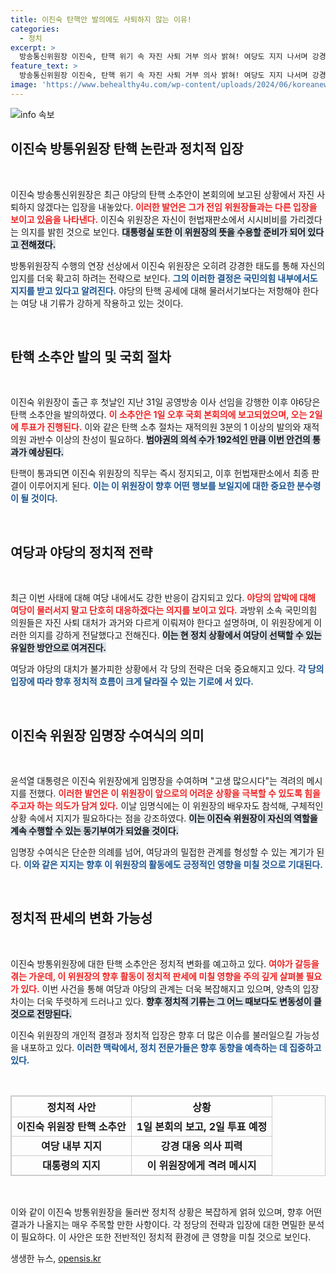 ```yaml
---
title: 이진숙 탄핵안 발의에도 사퇴하지 않는 이유!
categories:
  - 정치
excerpt: >
  방송통신위원장 이진숙, 탄핵 위기 속 자진 사퇴 거부 의사 밝혀! 여당도 지지 나서며 강경 대응 예고. 과방위에서 진행될 투표 결과가 대한민국 언론의 향방을 바꿀까? 클릭하여 자세한 내용을 확인하세요!
feature_text: >
  방송통신위원장 이진숙, 탄핵 위기 속 자진 사퇴 거부 의사 밝혀! 여당도 지지 나서며 강경 대응 예고. 과방위에서 진행될 투표 결과가 대한민국 언론의 향방을 바꿀까? 클릭하여 자세한 내용을 확인하세요!
image: 'https://www.behealthy4u.com/wp-content/uploads/2024/06/koreanews.jpg'
---
```


<p><img src="https://www.behealthy4u.com/wp-content/uploads/2024/06/koreanews.jpg" alt="info 속보" /></p>

<h2 data-ke-size="size26">이진숙 방통위원장 탄핵 논란과 정치적 입장</h2>

<p data-ke-size="size16">&nbsp;</p>

<p>이진숙 방송통신위원장은 최근 야당의 탄핵 소추안이 본회의에 보고된 상황에서 자진 사퇴하지 않겠다는 입장을 내놓았다. <b><span style="color: #ee2323;">이러한 발언은 그가 전임 위원장들과는 다른 입장을 보이고 있음을 나타낸다.</span></b> 이진숙 위원장은 자신이 헌법재판소에서 시시비비를 가리겠다는 의지를 밝힌 것으로 보인다. <b><span style="background-color: #21538527;">대통령실 또한 이 위원장의 뜻을 수용할 준비가 되어 있다고 전해졌다.</span></b> </p>

<p>방통위원장직 수행의 연장 선상에서 이진숙 위원장은 오히려 강경한 태도를 통해 자신의 입지를 더욱 확고히 하려는 전략으로 보인다. <b><span style="color: #1a5490;">그의 이러한 결정은 국민의힘 내부에서도 지지를 받고 있다고 알려진다.</span></b> 야당의 탄핵 공세에 대해 물러서기보다는 저항해야 한다는 여당 내 기류가 강하게 작용하고 있는 것이다.</p>

<p data-ke-size="size16">&nbsp;</p>

<h2 data-ke-size="size26">탄핵 소추안 발의 및 국회 절차</h2>

<p data-ke-size="size16">&nbsp;</p>

<p>이진숙 위원장이 출근 후 첫날인 지난 31일 공영방송 이사 선임을 강행한 이후 야6당은 탄핵 소추안을 발의하였다. <b><span style="color: #ee2323;">이 소추안은 1일 오후 국회 본회의에 보고되었으며, 오는 2일에 투표가 진행된다.</span></b> 이와 같은 탄핵 소추 절차는 재적의원 3분의 1 이상의 발의와 재적의원 과반수 이상의 찬성이 필요하다. <b><span style="background-color: #21538527;">범야권의 의석 수가 192석인 만큼 이번 안건의 통과가 예상된다.</span></b> </p>

<p>탄핵이 통과되면 이진숙 위원장의 직무는 즉시 정지되고, 이후 헌법재판소에서 최종 판결이 이루어지게 된다. <b><span style="color: #1a5490;">이는 이 위원장이 향후 어떤 행보를 보일지에 대한 중요한 분수령이 될 것이다.</span></b></p>

<p data-ke-size="size16">&nbsp;</p>

<h2 data-ke-size="size26">여당과 야당의 정치적 전략</h2>

<p data-ke-size="size16">&nbsp;</p>

<p>최근 이번 사태에 대해 여당 내에서도 강한 반응이 감지되고 있다. <b><span style="color: #ee2323;">야당의 압박에 대해 여당이 물러서지 말고 단호히 대응하겠다는 의지를 보이고 있다.</span></b> 과방위 소속 국민의힘 의원들은 자진 사퇴 대처가 과거와 다르게 이뤄져야 한다고 설명하며, 이 위원장에게 이러한 의지를 강하게 전달했다고 전해진다. <b><span style="background-color: #21538527;">이는 현 정치 상황에서 여당이 선택할 수 있는 유일한 방안으로 여겨진다.</span></b></p>

<p>여당과 야당의 대치가 불가피한 상황에서 각 당의 전략은 더욱 중요해지고 있다. <b><span style="color: #1a5490;">각 당의 입장에 따라 향후 정치적 흐름이 크게 달라질 수 있는 기로에 서 있다.</span></b></p>

<p data-ke-size="size16">&nbsp;</p>

<h2 data-ke-size="size26">이진숙 위원장 임명장 수여식의 의미</h2>

<p data-ke-size="size16">&nbsp;</p>

<p>윤석열 대통령은 이진숙 위원장에게 임명장을 수여하며 "고생 많으시다"는 격려의 메시지를 전했다. <b><span style="color: #ee2323;">이러한 발언은 이 위원장이 앞으로의 어려운 상황을 극복할 수 있도록 힘을 주고자 하는 의도가 담겨 있다.</span></b> 이날 임명식에는 이 위원장의 배우자도 참석해, 구체적인 상황 속에서 지지가 필요하다는 점을 강조하였다. <b><span style="background-color: #21538527;">이는 이진숙 위원장이 자신의 역할을 계속 수행할 수 있는 동기부여가 되었을 것이다.</span></b></p>

<p>임명장 수여식은 단순한 의례를 넘어, 여당과의 밀접한 관계를 형성할 수 있는 계기가 된다. <b><span style="color: #1a5490;">이와 같은 지지는 향후 이 위원장의 활동에도 긍정적인 영향을 미칠 것으로 기대된다.</span></b></p>

<p data-ke-size="size16">&nbsp;</p>

<h2 data-ke-size="size26">정치적 판세의 변화 가능성</h2>

<p data-ke-size="size16">&nbsp;</p>

<p>이진숙 방통위원장에 대한 탄핵 소추안은 정치적 변화를 예고하고 있다. <b><span style="color: #ee2323;">여야가 갈등을 겪는 가운데, 이 위원장의 향후 활동이 정치적 판세에 미칠 영향을 주의 깊게 살펴볼 필요가 있다.</span></b> 이번 사건을 통해 여당과 야당의 관계는 더욱 복잡해지고 있으며, 양측의 입장 차이는 더욱 뚜렷하게 드러나고 있다. <b><span style="background-color: #21538527;">향후 정치적 기류는 그 어느 때보다도 변동성이 클 것으로 전망된다.</span></b></p>

<p>이진숙 위원장의 개인적 결정과 정치적 입장은 향후 더 많은 이슈를 불러일으킬 가능성을 내포하고 있다. <b><span style="color: #1a5490;">이러한 맥락에서, 정치 전문가들은 향후 동향을 예측하는 데 집중하고 있다.</span></b></p>

<p data-ke-size="size16">&nbsp;</p>

<table style="width: 100%; border: 1px solid #ccc; border-collapse: collapse;">
  <tr>
    <th style="text-align: center; border: 1px solid #ccc;"><b>정치적 사안</b></th>
    <th style="text-align: center; border: 1px solid #ccc;"><b>상황</b></th>
  </tr>
  <tr>
    <td style="text-align: center; border: 1px solid #ccc;"><b>이진숙 위원장 탄핵 소추안</b></td>
    <td style="text-align: center; border: 1px solid #ccc;"><b>1일 본회의 보고, 2일 투표 예정</b></td>
  </tr>
  <tr>
    <td style="text-align: center; border: 1px solid #ccc;"><b>여당 내부 지지</b></td>
    <td style="text-align: center; border: 1px solid #ccc;"><b>강경 대응 의사 피력</b></td>
  </tr>
  <tr>
    <td style="text-align: center; border: 1px solid #ccc;"><b>대통령의 지지</b></td>
    <td style="text-align: center; border: 1px solid #ccc;"><b>이 위원장에게 격려 메시지</b></td>
  </tr>
</table>

<p data-ke-size="size16">&nbsp;</p>

<p>이와 같이 이진숙 방통위원장을 둘러싼 정치적 상황은 복잡하게 얽혀 있으며, 향후 어떤 결과가 나올지는 매우 주목할 만한 사항이다. 각 정당의 전략과 입장에 대한 면밀한 분석이 필요하다. 이 사안은 또한 전반적인 정치적 환경에 큰 영향을 미칠 것으로 보인다.</p>
생생한 뉴스, <a href="https://opensis.kr" rel="dofollow">opensis.kr</a>


